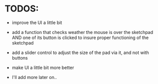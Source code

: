 # TODOS: 

- improve the UI a little bit

- add a function that checks weather the mouse is over the sketchpad AND one of its button is clicked to insure proper functioning of the sketchpad

- add a slider control to adjust the size of the pad via it, and not with buttons 

- make UI a little bit more better 

- I'll add more later on..